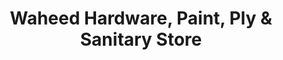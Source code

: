 ---
title: "Waheed Hardware, Paint, Ply & Sanitary Store"
url: /muzaffarabad-ajk/waheed-hardware-paint-ply-and-sanitary-store/
shop: hardware
---